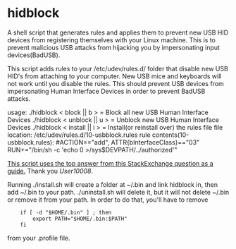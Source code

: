 # hidblock
A shell script that generates rules and applies them to prevent new USB HID 
devices from registering themselves with your Linux machine. This is to prevent 
malicious USB attacks from hijacking you by impersonating input devices(BadUSB).

This script adds rules to your /etc/udev/rules.d/ folder that disable
new USB HID's from attaching to your computer. New USB mice and keyboards
will not work until you disable the rules. This should prevent USB devices 
from impersonating Human Interface Devices in order to prevent BadUSB attacks.
 
usage:
	 ./hidblock < block || b > = Block all new USB Human Interface Devices
 	 ./hidblock < unblock || u > = Unblock new USB Human Interface Devices
 	 ./hidblock < install || i > = Install(or reinstall over) the rules file
file location:
 	 /etc/udev/rules.d/10-usbblock.rules rule contents(10-usbblock.rules):
 	 #ACTION=="add", ATTR{bInterfaceClass}=="03" RUN+="/bin/sh -c 'echo 0 >/sys$DEVPATH/../authorized'"


[This script uses the top answer from this StackExchange question as a guide.](https://security.stackexchange.com/questions/64524/how-to-prevent-badusb-attacks-on-linux-desktop) Thank you *User10008*.

Running ./install.sh will create a folder at ~/.bin and link hidblock in, then 
add ~/.bin to your path. ./uninstall.sh will delete it, but it will not delete 
~/.bin or remove it from your path. In order to do that, you'll have to remove

        if [ -d "$HOME/.bin" ] ; then
            export PATH="$HOME/.bin:$PATH"
        fi

from your .profile file.